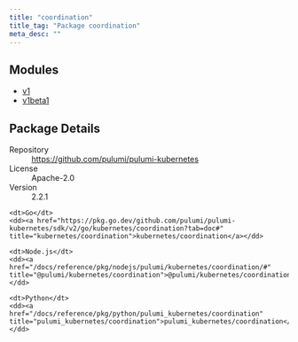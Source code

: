 ```yaml
---
title: "coordination"
title_tag: "Package coordination"
meta_desc: ""
---
```


<!-- WARNING: this file was generated by Pulumi Docs Generator. -->
<!-- Do not edit by hand unless you're certain you know what you are doing! -->



<h2 id="modules">Modules</h2>
<ul class="api">
    <li><a href="v1/" title="v1"><span class="symbol module"></span>v1</a></li>
    <li><a href="v1beta1/" title="v1beta1"><span class="symbol module"></span>v1beta1</a></li>
</ul>

<h2 id="package-details">Package Details</h2>
<dl class="package-details">
	<dt>Repository</dt>
	<dd><a href="https://github.com/pulumi/pulumi-kubernetes">https://github.com/pulumi/pulumi-kubernetes</a></dd>
	<dt>License</dt>
	<dd>Apache-2.0</dd>
	<dt>Version</dt>
	<dd>2.2.1</dd>
</dl>



<dl class="tabular">

    <dt>Go</dt>
    <dd><a href="https://pkg.go.dev/github.com/pulumi/pulumi-kubernetes/sdk/v2/go/kubernetes/coordination?tab=doc#" title="kubernetes/coordination">kubernetes/coordination</a></dd>

    <dt>Node.js</dt>
    <dd><a href="/docs/reference/pkg/nodejs/pulumi/kubernetes/coordination/#" title="@pulumi/kubernetes/coordination">@pulumi/kubernetes/coordination</a></dd>

    <dt>Python</dt>
    <dd><a href="/docs/reference/pkg/python/pulumi_kubernetes/coordination" title="pulumi_kubernetes/coordination">pulumi_kubernetes/coordination</a></dd>

</dl>

